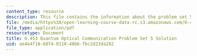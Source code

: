 ```yaml
---
content_type: resource
description: This file contains the information about the problem set 5 solution.
file: /media/https%3A/open-learning-course-data-rc.s3.amazonaws.com/6-453-quantum-optical-communication-fall-2016/ae4e4f1868f4911048bbfbc2d23da282_MIT6_453F16_ps5_sol.pdf
file_type: application/pdf
resourcetype: Document
title: 6.453 Quantum Optical Communication Problem Set 5 Solution
uid: ae4e4f18-68f4-9110-48bb-fbc2d23da282
---
```

